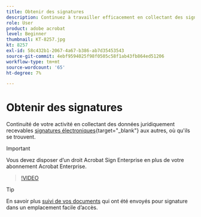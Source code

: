 ```yaml
---
title: Obtenir des signatures
description: Continuez à travailler efficacement en collectant des signatures électroniques juridiquement recevables, où que vous soyez
role: User
product: adobe acrobat
level: Beginner
thumbnail: KT-8257.jpg
kt: 8257
exl-id: 58c432b1-2067-4a67-b386-ab7d35453543
source-git-commit: 4ebf9594025f98f0505c58f1ab43fb864ed51206
workflow-type: tm+mt
source-wordcount: '65'
ht-degree: 7%

---
```


# Obtenir des signatures

Continuité de votre activité en collectant des données juridiquement recevables [signatures électroniques](https://www.adobe.com/fr/acrobat/online/request-signature.html){target="_blank"} aux autres, où qu&#39;ils se trouvent.

>[!IMPORTANT]
>
>Vous devez disposer d’un droit Acrobat Sign Enterprise en plus de votre abonnement Acrobat Enterprise.

>[!VIDEO](https://video.tv.adobe.com/v/338359?quality=12&learn=on&hidetitle=true)

>[!TIP]
>
>En savoir plus [suivi de vos documents](track.md) qui ont été envoyés pour signature dans un emplacement facile d’accès.
